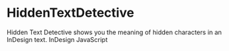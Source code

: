 # HiddenTextDetective
Hidden Text Detective shows you the meaning of hidden characters in an InDesign text. InDesign JavaScript
